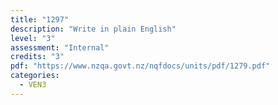 ```yaml
---
title: "1297"
description: "Write in plain English"
level: "3"
assessment: "Internal"
credits: "3"
pdf: "https://www.nzqa.govt.nz/nqfdocs/units/pdf/1279.pdf"
categories:
  - VEN3
---
```

